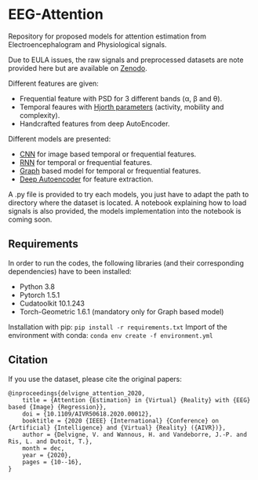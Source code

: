# EEG-Attention

Repository for proposed models for attention estimation from Electroencephalogram and Physiological signals.

Due to EULA issues, the raw signals and preprocessed datasets are note provided here but are available on [Zenodo](https://zenodo.org/). 

Different features are given:
* Frequential feature with PSD for 3 different bands (α, β and θ).
* Temporal feaures with [Hjorth parameters](https://en.wikipedia.org/wiki/Hjorth_parameters) (activity, mobility and complexity).
* Handcrafted features from deep AutoEncoder.

Different models are presented:
* [CNN](SimpleCNN.py) for image based temporal or frequential features.
* [RNN](SimpleRNN.py) for temporal or frequential features.
* [Graph](GraphNetwork.py) based model for temporal or frequential features.
* [Deep Autoencoder](AutoEncoder.py) for feature extraction.

A .py file is provided to try each models, you just have to adapt the path to directory where the dataset is located. A notebook explaining how to load signals is also provided, the models implementation into the notebook is coming soon.

## Requirements

In order to run the codes, the following libraries (and their corresponding dependencies) have to been installed:
- Python     3.8
- Pytorch     1.5.1
- Cudatoolkit     10.1.243
- Torch-Geometric 1.6.1 (mandatory only for Graph based model) 

Installation with pip: `pip install -r requirements.txt`
Import of the environment with conda: `conda env create -f environment.yml`

## Citation

If you use the dataset, please cite the original papers: 

	@inproceedings{delvigne_attention_2020,
		title = {Attention {Estimation} in {Virtual} {Reality} with {EEG} based {Image} {Regression}},
		doi = {10.1109/AIVR50618.2020.00012},
		booktitle = {2020 {IEEE} {International} {Conference} on {Artificial} {Intelligence} and {Virtual} {Reality} ({AIVR})},
		author = {Delvigne, V. and Wannous, H. and Vandeborre, J.-P. and Ris, L. and Dutoit, T.},
		month = dec,
		year = {2020},
		pages = {10--16},
	}

